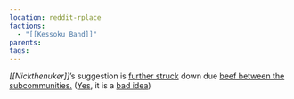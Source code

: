 ```yaml
---
location: reddit-rplace
factions:
  - "[[Kessoku Band]]"
parents: 
tags: 
---
```

*[[Nickthenuker]]*’s suggestion is [further struck](https://discord.com/channels/1093664259273130084/1131230952119615600/1131580021618769931) down due [beef between the subcommunities.](https://discord.com/channels/1093664259273130084/1131230952119615600/1131580010944274493) ([Yes](https://discord.com/channels/1093664259273130084/1131230952119615600/1131580041566879797), it is a [bad idea](https://discord.com/channels/1093664259273130084/1131230952119615600/1131580261809791066))
